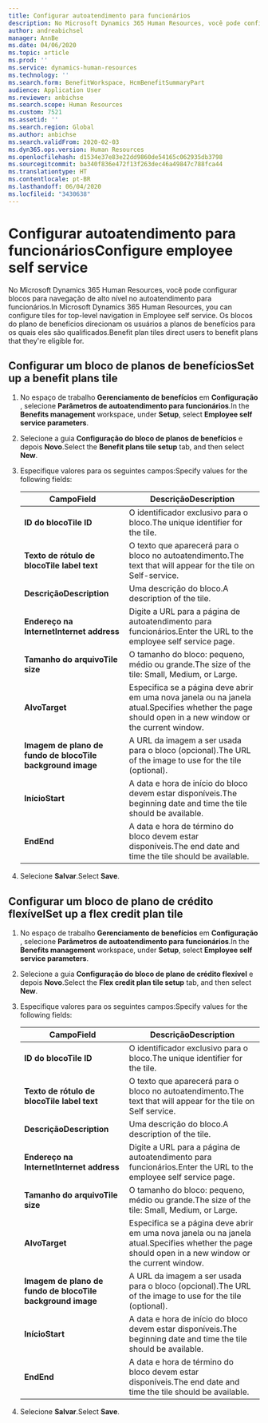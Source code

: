 ```yaml
---
title: Configurar autoatendimento para funcionários
description: No Microsoft Dynamics 365 Human Resources, você pode configurar blocos para navegação de alto nível no autoatendimento para funcionários.
author: andreabichsel
manager: AnnBe
ms.date: 04/06/2020
ms.topic: article
ms.prod: ''
ms.service: dynamics-human-resources
ms.technology: ''
ms.search.form: BenefitWorkspace, HcmBenefitSummaryPart
audience: Application User
ms.reviewer: anbichse
ms.search.scope: Human Resources
ms.custom: 7521
ms.assetid: ''
ms.search.region: Global
ms.author: anbichse
ms.search.validFrom: 2020-02-03
ms.dyn365.ops.version: Human Resources
ms.openlocfilehash: d1534e37e83e22dd9860de54165c062935db3798
ms.sourcegitcommit: ba340f836e472f13f263dec46a49847c788fca44
ms.translationtype: HT
ms.contentlocale: pt-BR
ms.lasthandoff: 06/04/2020
ms.locfileid: "3430638"
---
```

# <a name="configure-employee-self-service"></a><span data-ttu-id="273cf-103">Configurar autoatendimento para funcionários</span><span class="sxs-lookup"><span data-stu-id="273cf-103">Configure employee self service</span></span>

<span data-ttu-id="273cf-104">No Microsoft Dynamics 365 Human Resources, você pode configurar blocos para navegação de alto nível no autoatendimento para funcionários.</span><span class="sxs-lookup"><span data-stu-id="273cf-104">In Microsoft Dynamics 365 Human Resources, you can configure tiles for top-level navigation in Employee self service.</span></span> <span data-ttu-id="273cf-105">Os blocos do plano de benefícios direcionam os usuários a planos de benefícios para os quais eles são qualificados.</span><span class="sxs-lookup"><span data-stu-id="273cf-105">Benefit plan tiles direct users to benefit plans that they're eligible for.</span></span>

## <a name="set-up-a-benefit-plans-tile"></a><span data-ttu-id="273cf-106">Configurar um bloco de planos de benefícios</span><span class="sxs-lookup"><span data-stu-id="273cf-106">Set up a benefit plans tile</span></span>

1. <span data-ttu-id="273cf-107">No espaço de trabalho **Gerenciamento de benefícios** em **Configuração** , selecione **Parâmetros de autoatendimento para funcionários**.</span><span class="sxs-lookup"><span data-stu-id="273cf-107">In the **Benefits management** workspace, under **Setup**, select **Employee self service parameters**.</span></span>

2. <span data-ttu-id="273cf-108">Selecione a guia **Configuração do bloco de planos de benefícios** e depois **Novo**.</span><span class="sxs-lookup"><span data-stu-id="273cf-108">Select the **Benefit plans tile setup** tab, and then select **New**.</span></span>

3. <span data-ttu-id="273cf-109">Especifique valores para os seguintes campos:</span><span class="sxs-lookup"><span data-stu-id="273cf-109">Specify values for the following fields:</span></span>

   | <span data-ttu-id="273cf-110">Campo</span><span class="sxs-lookup"><span data-stu-id="273cf-110">Field</span></span> | <span data-ttu-id="273cf-111">Descrição</span><span class="sxs-lookup"><span data-stu-id="273cf-111">Description</span></span> |
   | --- | --- |
   | <span data-ttu-id="273cf-112">**ID do bloco**</span><span class="sxs-lookup"><span data-stu-id="273cf-112">**Tile ID**</span></span> | <span data-ttu-id="273cf-113">O identificador exclusivo para o bloco.</span><span class="sxs-lookup"><span data-stu-id="273cf-113">The unique identifier for the tile.</span></span> |
   | <span data-ttu-id="273cf-114">**Texto de rótulo de bloco**</span><span class="sxs-lookup"><span data-stu-id="273cf-114">**Tile label text**</span></span> | <span data-ttu-id="273cf-115">O texto que aparecerá para o bloco no autoatendimento.</span><span class="sxs-lookup"><span data-stu-id="273cf-115">The text that will appear for the tile on Self-service.</span></span> |
   | <span data-ttu-id="273cf-116">**Descrição**</span><span class="sxs-lookup"><span data-stu-id="273cf-116">**Description**</span></span> | <span data-ttu-id="273cf-117">Uma descrição do bloco.</span><span class="sxs-lookup"><span data-stu-id="273cf-117">A description of the tile.</span></span> |
   | <span data-ttu-id="273cf-118">**Endereço na Internet**</span><span class="sxs-lookup"><span data-stu-id="273cf-118">**Internet address**</span></span> | <span data-ttu-id="273cf-119">Digite a URL para a página de autoatendimento para funcionários.</span><span class="sxs-lookup"><span data-stu-id="273cf-119">Enter the URL to the employee self service page.</span></span> |
   | <span data-ttu-id="273cf-120">**Tamanho do arquivo**</span><span class="sxs-lookup"><span data-stu-id="273cf-120">**Tile size**</span></span> | <span data-ttu-id="273cf-121">O tamanho do bloco: pequeno, médio ou grande.</span><span class="sxs-lookup"><span data-stu-id="273cf-121">The size of the tile: Small, Medium, or Large.</span></span> |
   | <span data-ttu-id="273cf-122">**Alvo**</span><span class="sxs-lookup"><span data-stu-id="273cf-122">**Target**</span></span> | <span data-ttu-id="273cf-123">Especifica se a página deve abrir em uma nova janela ou na janela atual.</span><span class="sxs-lookup"><span data-stu-id="273cf-123">Specifies whether the page should open in a new window or the current window.</span></span> |
   | <span data-ttu-id="273cf-124">**Imagem de plano de fundo de bloco**</span><span class="sxs-lookup"><span data-stu-id="273cf-124">**Tile background image**</span></span> | <span data-ttu-id="273cf-125">A URL da imagem a ser usada para o bloco (opcional).</span><span class="sxs-lookup"><span data-stu-id="273cf-125">The URL of the image to use for the tile (optional).</span></span> |
   | <span data-ttu-id="273cf-126">**Início**</span><span class="sxs-lookup"><span data-stu-id="273cf-126">**Start**</span></span> | <span data-ttu-id="273cf-127">A data e hora de início do bloco devem estar disponíveis.</span><span class="sxs-lookup"><span data-stu-id="273cf-127">The beginning date and time the tile should be available.</span></span> |
   | <span data-ttu-id="273cf-128">**End**</span><span class="sxs-lookup"><span data-stu-id="273cf-128">**End**</span></span> | <span data-ttu-id="273cf-129">A data e hora de término do bloco devem estar disponíveis.</span><span class="sxs-lookup"><span data-stu-id="273cf-129">The end date and time the tile should be available.</span></span> |

4. <span data-ttu-id="273cf-130">Selecione **Salvar**.</span><span class="sxs-lookup"><span data-stu-id="273cf-130">Select **Save**.</span></span>

## <a name="set-up-a-flex-credit-plan-tile"></a><span data-ttu-id="273cf-131">Configurar um bloco de plano de crédito flexível</span><span class="sxs-lookup"><span data-stu-id="273cf-131">Set up a flex credit plan tile</span></span>

1. <span data-ttu-id="273cf-132">No espaço de trabalho **Gerenciamento de benefícios** em **Configuração** , selecione **Parâmetros de autoatendimento para funcionários**.</span><span class="sxs-lookup"><span data-stu-id="273cf-132">In the **Benefits management** workspace, under **Setup**, select **Employee self service parameters**.</span></span>

2. <span data-ttu-id="273cf-133">Selecione a guia **Configuração do bloco de plano de crédito flexível** e depois **Novo**.</span><span class="sxs-lookup"><span data-stu-id="273cf-133">Select the **Flex credit plan tile setup** tab, and then select **New**.</span></span>

3. <span data-ttu-id="273cf-134">Especifique valores para os seguintes campos:</span><span class="sxs-lookup"><span data-stu-id="273cf-134">Specify values for the following fields:</span></span>

   | <span data-ttu-id="273cf-135">Campo</span><span class="sxs-lookup"><span data-stu-id="273cf-135">Field</span></span> | <span data-ttu-id="273cf-136">Descrição</span><span class="sxs-lookup"><span data-stu-id="273cf-136">Description</span></span> |
   | --- | --- |
   | <span data-ttu-id="273cf-137">**ID do bloco**</span><span class="sxs-lookup"><span data-stu-id="273cf-137">**Tile ID**</span></span> | <span data-ttu-id="273cf-138">O identificador exclusivo para o bloco.</span><span class="sxs-lookup"><span data-stu-id="273cf-138">The unique identifier for the tile.</span></span> |
   | <span data-ttu-id="273cf-139">**Texto de rótulo de bloco**</span><span class="sxs-lookup"><span data-stu-id="273cf-139">**Tile label text**</span></span> | <span data-ttu-id="273cf-140">O texto que aparecerá para o bloco no autoatendimento.</span><span class="sxs-lookup"><span data-stu-id="273cf-140">The text that will appear for the tile on Self service.</span></span> |
   | <span data-ttu-id="273cf-141">**Descrição**</span><span class="sxs-lookup"><span data-stu-id="273cf-141">**Description**</span></span> | <span data-ttu-id="273cf-142">Uma descrição do bloco.</span><span class="sxs-lookup"><span data-stu-id="273cf-142">A description of the tile.</span></span> |
   | <span data-ttu-id="273cf-143">**Endereço na Internet**</span><span class="sxs-lookup"><span data-stu-id="273cf-143">**Internet address**</span></span> | <span data-ttu-id="273cf-144">Digite a URL para a página de autoatendimento para funcionários.</span><span class="sxs-lookup"><span data-stu-id="273cf-144">Enter the URL to the employee self service page.</span></span> |
   | <span data-ttu-id="273cf-145">**Tamanho do arquivo**</span><span class="sxs-lookup"><span data-stu-id="273cf-145">**Tile size**</span></span> | <span data-ttu-id="273cf-146">O tamanho do bloco: pequeno, médio ou grande.</span><span class="sxs-lookup"><span data-stu-id="273cf-146">The size of the tile: Small, Medium, or Large.</span></span> |
   | <span data-ttu-id="273cf-147">**Alvo**</span><span class="sxs-lookup"><span data-stu-id="273cf-147">**Target**</span></span> | <span data-ttu-id="273cf-148">Especifica se a página deve abrir em uma nova janela ou na janela atual.</span><span class="sxs-lookup"><span data-stu-id="273cf-148">Specifies whether the page should open in a new window or the current window.</span></span> |
   | <span data-ttu-id="273cf-149">**Imagem de plano de fundo de bloco**</span><span class="sxs-lookup"><span data-stu-id="273cf-149">**Tile background image**</span></span> | <span data-ttu-id="273cf-150">A URL da imagem a ser usada para o bloco (opcional).</span><span class="sxs-lookup"><span data-stu-id="273cf-150">The URL of the image to use for the tile (optional).</span></span> |
   | <span data-ttu-id="273cf-151">**Início**</span><span class="sxs-lookup"><span data-stu-id="273cf-151">**Start**</span></span> | <span data-ttu-id="273cf-152">A data e hora de início do bloco devem estar disponíveis.</span><span class="sxs-lookup"><span data-stu-id="273cf-152">The beginning date and time the tile should be available.</span></span> |
   | <span data-ttu-id="273cf-153">**End**</span><span class="sxs-lookup"><span data-stu-id="273cf-153">**End**</span></span> | <span data-ttu-id="273cf-154">A data e hora de término do bloco devem estar disponíveis.</span><span class="sxs-lookup"><span data-stu-id="273cf-154">The end date and time the tile should be available.</span></span> |

4. <span data-ttu-id="273cf-155">Selecione **Salvar**.</span><span class="sxs-lookup"><span data-stu-id="273cf-155">Select **Save**.</span></span>
